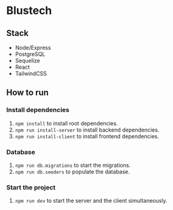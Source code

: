 # Blustech

## Stack
- Node/Express
- PostgreSQL
- Sequelize
- React
- TailwindCSS

## How to run

### Install dependencies
1. `npm install` to install root dependencies.
2. `npm run install-server` to install backend dependencies.
3. `npm run install-client` to install frontend dependencies.

### Database
1. `npm run db.migrations` to start the migrations.
2. `npm run db.seeders` to populate the database.

### Start the project
1. `npm run dev` to start the server and the client simultaneously.
